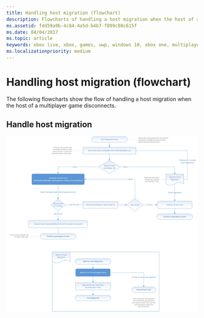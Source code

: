 ```yaml
---
title: Handling host migration (flowchart)
description: Flowcharts of handling a host migration when the host of a multiplayer game disconnects.
ms.assetid: fdd59a9b-4c84-4a5d-b4b7-f899c08c615f
ms.date: 04/04/2017
ms.topic: article
keywords: xbox live, xbox, games, uwp, windows 10, xbox one, multiplayer manager, flowchart
ms.localizationpriority: medium
---
```


# Handling host migration (flowchart)

The following flowcharts show the flow of handling a host migration when the host of a multiplayer game disconnects.


## Handle host migration

![SmartMatch matchmaking](live-mpm-host-migration-images/mpm-host-migration.png)
